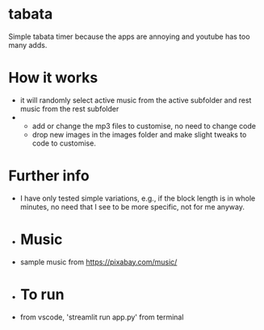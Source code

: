 # tabata
Simple tabata timer because the apps are annoying and youtube has too many adds.

# How it works
- it will randomly select active music from the active subfolder and rest music from the rest subfolder
- - add or change the mp3 files to customise, no need to change code
  - drop new images in the images folder and make slight tweaks to code to customise.
 
# Further info
- I have only tested simple variations, e.g., if the block length is in whole minutes, no need that I see to be more specific, not for me anyway.

- # Music
- sample music from https://pixabay.com/music/

- # To run
- from vscode, 'streamlit run app.py' from terminal

